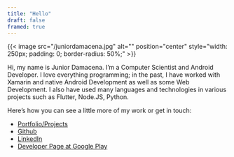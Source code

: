 ```yaml
---
title: "Hello"
draft: false
framed: true
---
```


{{< image src="/juniordamacena.jpg" alt="" position="center" style="width: 250px; padding: 0; border-radius: 50%;" >}}

Hi, my name is Junior Damacena. I’m a Computer Scientist and Android Developer. I love everything programming; in the past, I have worked with Xamarin and native Android Development as well as some Web Development. I also have used many languages and technologies in various projects such as Flutter, Node.JS, Python.

Here’s how you can see a little more of my work or get in touch:

- [Portfolio/Projects](/projects)
- [Github](https://github.com/jdamacena)
- [LinkedIn](https://www.linkedin.com/in/juniordamacena/en)
- [Developer Page at Google Play](https://play.google.com/store/apps/dev?id=6709569533247764689)